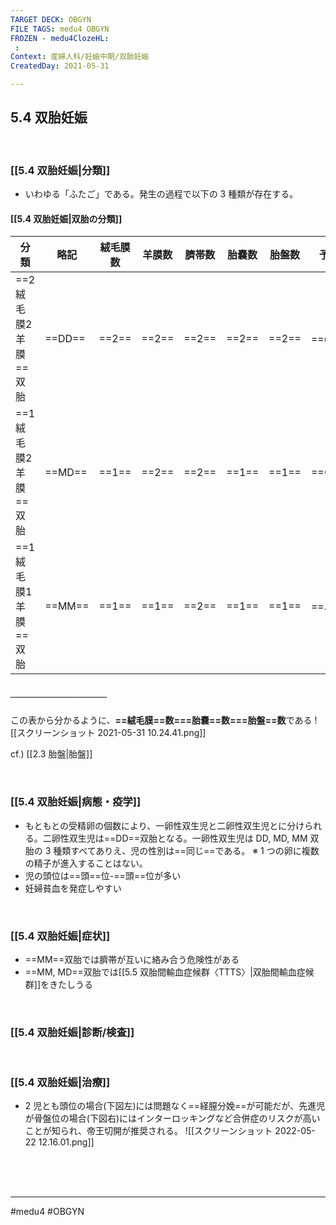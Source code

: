 ```yaml
---
TARGET DECK: OBGYN
FILE TAGS: medu4 OBGYN
FROZEN - medu4ClozeHL:
 : 
Context: 産婦人科/妊娠中期/双胎妊娠
CreatedDay: 2021-05-31

---
```


## 5.4 双胎妊娠

<br>

### [[5.4 双胎妊娠|分類]]
* いわゆる「ふたご」である。発生の過程で以下の 3 種類が存在する。
#### [[5.4 双胎妊娠|双胎の分類]]
| 分類 | 略記 | 絨毛膜数 | 羊膜数 | 臍帯数 | 胎嚢数|胎盤数|予後|
|---|---|---|---|---|---|---|---|
|==2絨毛膜2羊膜==双胎|==DD==|==2==|==2==|==2==|==2==|==2==|==◎==|
|==1絨毛膜2羊膜==双胎|==MD==|==1==|==2==|==2==|==1==|==1==|==○==|
|==1絨毛膜1羊膜==双胎|==MM==|==1==|==1==|==2==|==1==|==1==|==△==|
##### ＿＿＿＿＿＿＿＿＿＿＿
この表から分かるように、**==絨毛膜==数\===胎嚢==数\===胎盤==数**である
![[スクリーンショット 2021-05-31 10.24.41.png]]
<!--ID: 1657846940520-->

cf.) [[2.3 胎盤|胎盤]]

<br>

### [[5.4 双胎妊娠|病態・疫学]]
* もともとの受精卵の個数により、一卵性双生児と二卵性双生児とに分けられる。二卵性双生児は==DD==双胎となる。一卵性双生児は DD, MD, MM 双胎の 3 種類すべてありえ、児の性別は==同じ==である。
※ 1 つの卵に複数の精子が進入することはない。
* 児の頭位は==頭==位-==頭==位が多い 
* 妊婦貧血を発症しやすい
<!--ID: 1622523510697-->






<br>

### [[5.4 双胎妊娠|症状]]
* ==MM==双胎では臍帯が互いに絡み合う危険性がある
* ==MM, MD==双胎では[[5.5 双胎間輸血症候群〈TTTS〉|双胎間輸血症候群<TTTS>]]をきたしうる
<!--ID: 1622523510710-->


<br>

### [[5.4 双胎妊娠|診断/検査]]


<br>

### [[5.4 双胎妊娠|治療]]
* 2 児とも頭位の場合(下図左)には問題なく==経膣分娩==が可能だが、先進児が骨盤位の場合(下図右)にはインターロッキングなど合併症のリスクが高いことが知られ、帝王切開が推奨される。
![[スクリーンショット 2022-05-22 12.16.01.png]]
<!--ID: 1653205808220-->




<br><br><br>

---
#medu4 #OBGYN
